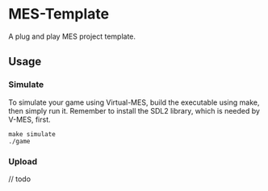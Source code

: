 # MES-Template
A plug and play MES project template.

## Usage

### Simulate
To simulate your game using Virtual-MES, build the executable using make, then simply run it.
Remember to install the SDL2 library, which is needed by V-MES, first.
```shell
make simulate
./game
```

### Upload
// todo